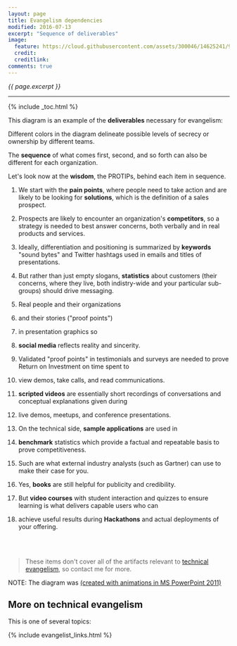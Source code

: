 ```yaml
---
layout: page
title: Evangelism dependencies
modified: 2016-07-13
excerpt: "Sequence of deliverables"
image:
  feature: https://cloud.githubusercontent.com/assets/300046/14625241/9a22d514-059e-11e6-8aa4-7a387673a418.jpg
  credit: 
  creditlink: 
comments: true
---
```

<i>{{ page.excerpt }}</i>
<hr />

{% include _toc.html %}

This diagram is an example of the <strong>deliverables</strong> necessary for evangelism:

<amp-youtube data-videoid="6bwD55vOB38" 
layout="responsive" width="480" height="270"></amp-youtube>

Different colors in the diagram 
delineate possible levels of secrecy or ownership by different teams.

The <strong>sequence</strong> of what comes first, second, and so forth
can also be different for each organization.

Let's look now at the <strong>wisdom</strong>, the PROTIPs, behind each item in sequence.

1. We start with the <strong>pain points</strong>, where people need to take action 
   and are likely to be looking for <strong>solutions</strong>,
   which is the definition of a sales prospect.

2. Prospects are likely to encounter an organization's <strong>competitors</strong>,
   so a strategy is needed to best answer concerns, 
   both verbally and in real products and services.

0. Ideally, differentiation and positioning is summarized by <strong>keywords</strong> 
   "sound bytes" and Twitter hashtags used in emails and titles of presentations.

0. But rather than just empty slogans,
   <strong>statistics</strong> about customers (their concerns, where they live,
   both indistry-wide and your particular sub-groups)
   should drive messaging.

0. Real people and their organizations 
0. and their stories ("proof points")
0. in presentation graphics so
0. <strong>social media</strong> reflects reality and sincerity.

0. Validated "proof points" in testimonials and surveys are needed to 
   prove Return on Investment on time spent to 
0. view demos, take calls, and read communications.

0. <strong>scripted videos</strong> are essentially short recordings of conversations and 
   conceptual explanations given during
0. live demos, meetups, and conference presentations.

0. On the technical side, <strong>sample applications</strong> are used in
0. <strong>benchmark</strong> statistics which provide a factual and repeatable basis to prove competitiveness.
0. Such are what external industry analysts (such as Gartner) can use to make their case for you.

0. Yes, <strong>books</strong> are still helpful for publicity and credibility.

0. But <strong>video courses</strong> with student interaction and quizzes to ensure learning is what 
   delivers capable users who can
0. achieve useful results during <strong>Hackathons</strong> and actual deployments of your offering.

   <amp-img width="650" height="350" alt="evangelism-dependencies-v01-650x350-c57.jpg"
   layout="responsive" 
   src="https://cloud.githubusercontent.com/assets/300046/16840186/8de332f4-4990-11e6-8a11-0ae08b681e3b.jpg">
   </amp-img><br /><br />

> These items don't cover all of the artifacts relevant to [technical evangelism](/evangelist/),
so contact me for more.

NOTE: The diagram was [(created with animations in MS PowerPoint 2011)](/fig/evangelism_dependencies_v01.pptx/)

## More on technical evangelism #

This is one of several topics:

{% include evangelist_links.html %}

